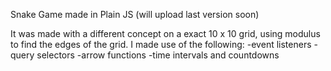 Snake Game made in Plain JS (will upload last version soon)

It was made with a different concept on a exact 10 x 10 grid, using modulus to find the edges of the grid.
I made use of the following:
-event listeners
-query selectors
-arrow functions
-time intervals and countdowns
